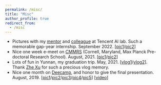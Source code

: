 ```yaml
---
permalink: /misc/
title: "Misc"
author_profile: true
redirect_from: 
  - /misc
---
```


* Pictures with my <a href="https://yataobian.com/">mentor</a> and <a href="https://lfhase.win/">colleague</a> at Tencent AI lab. Such a memorable gap-year internship. September 2022.  [<a href="https://j-zin.github.io/files/images/tencent1.jpeg">pic1</a>/<a href="https://j-zin.github.io/files/images/tencent2.jpeg">pic2</a>]
* Nice one week e-meet on <a href="https://cmmrs.mpi-sws.org">CMMRS</a> (Cornell, Maryland, Max Planck Pre-doctoral Research School). August, 2021. [<a href="https://j-zin.github.io/files/images/cmmrs1.png">pic1</a>/<a href="https://j-zin.github.io/files/images/cmmrs2.jpeg">pic2</a>]
* Lots of fun in Yunnan, my graduation trip. May, 2021. [<a href="https://www.bilibili.com/video/BV1bv411V7rr?spm_id_from=333.999.0.0">vlog1</a>/<a href="https://www.bilibili.com/video/BV13v411H7A9?spm_id_from=333.999.0.0">vlog2</a>]. Thank <a href="https://lemoshu.github.io">Zhe Xu</a> for such a precious vlog memory.
* Nice one month on <a href="https://deecamp.com/#/activityDetails?id=3">Deecamp</a>, and honor to give the final presentation. August, 2019. [<a href="https://j-zin.github.io/files/images/deecamp1.jpeg">pic1</a>/<a href="https://j-zin.github.io/files/images/deecamp2.jpeg">pic2</a>/<a href="https://j-zin.github.io/files/images/deecamp3.jpeg">pic3</a>/<a href="https://j-zin.github.io/files/images/deecamp4.jpeg">pic4</a>/<a href="https://j-zin.github.io/files/images/deecamp5.jpeg">pic5</a>] [<a href="https://www.bilibili.com/video/av64342295">video</a>]


